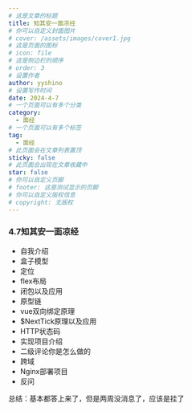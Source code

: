 ```yaml
---
# 这是文章的标题
title: 知其安一面凉经
# 你可以自定义封面图片
# cover: /assets/images/cover1.jpg
# 这是页面的图标
# icon: file
# 这是侧边栏的顺序
# order: 3
# 设置作者
author: yyshino
# 设置写作时间
date: 2024-4-7
# 一个页面可以有多个分类
category:
  - 面经
# 一个页面可以有多个标签
tag:
  - 面经
# 此页面会在文章列表置顶
sticky: false
# 此页面会出现在文章收藏中
star: false
# 你可以自定义页脚
# footer: 这是测试显示的页脚
# 你可以自定义版权信息
# copyright: 无版权
---
```




### 4.7知其安一面凉经

- 自我介绍
- 盒子模型
- 定位
- flex布局
- 闭包以及应用
- 原型链
- vue双向绑定原理
- $NextTick原理以及应用
- HTTP状态码
- 实现项目介绍
- 二级评论你是怎么做的
- 跨域
- Nginx部署项目
- 反问



总结：基本都答上来了，但是两周没消息了，应该是挂了